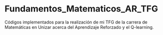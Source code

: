 # Fundamentos_Matematicos_AR_TFG
Códigos implementados para la realización de mi TFG de la carrera de Matemáticas en Unizar acerca del Aprendizaje Reforzado y el Q-learning.
